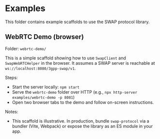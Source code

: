 # Examples

This folder contains example scaffolds to use the SWAP protocol library.

## WebRTC Demo (browser)

Folder: `webrtc-demo/`

This is a simple scaffold showing how to use `SwapClient` and `SwapWebRTCHelper` in the browser. It assumes a SWAP server is reachable at `ws://localhost:8080/3gpp-swap/v1`.

Steps:

- Start the server locally: `npm start`
- Serve the `webrtc-demo` folder over HTTP (e.g., `npx http-server examples/webrtc-demo -p 8081`)
- Open two browser tabs to the demo and follow on-screen instructions.

Notes:

- This scaffold is illustrative. In production, bundle `swap-protocol` via a bundler (Vite, Webpack) or expose the library as an ES module in your app.

